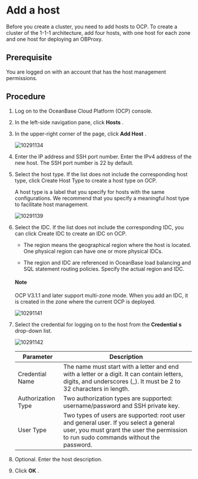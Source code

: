 # Add a host

Before you create a cluster, you need to add hosts to OCP. To create a cluster of the 1-1-1 architecture, add four hosts, with one host for each zone and one host for deploying an OBProxy.

## Prerequisite

You are logged on with an account that has the host management permissions.

## Procedure

1. Log on to the OceanBase Cloud Platform (OCP) console.

2. In the left-side navigation pane, click **Hosts** .

3. In the upper-right corner of the page, click **Add Host** .

   ![10291134](https://help-static-aliyun-doc.aliyuncs.com/assets/img/en-US/5505277361/p345687.png)

4. Enter the IP address and SSH port number. Enter the IPv4 address of the new host. The SSH port number is 22 by default.

5. Select the host type. If the list does not include the corresponding host type, click Create Host Type to create a host type on OCP.

   A host type is a label that you specify for hosts with the same configurations. We recommend that you specify a meaningful host type to facilitate host management.

   ![10291139](https://help-static-aliyun-doc.aliyuncs.com/assets/img/en-US/5505277361/p345696.png)

6. Select the IDC. If the list does not include the corresponding IDC, you can click Create IDC to create an IDC on OCP.

   * The region means the geographical region where the host is located. One physical region can have one or more physical IDCs.

   * The region and IDC are referenced in OceanBase load balancing and SQL statement routing policies. Specify the actual region and IDC.

    <main id="notice" type='explain'>
    <h4>Note</h4>
    <p>OCP V3.1.1 and later support multi-zone mode. When you add an IDC, it is created in the zone where the current OCP is deployed.</p>
    </main>

   ![10291141](https://help-static-aliyun-doc.aliyuncs.com/assets/img/en-US/5505277361/p345699.png)

7. Select the credential for logging on to the host from the **Credential** **s** drop-down list.

   ![10291142](https://help-static-aliyun-doc.aliyuncs.com/assets/img/en-US/5505277361/p345700.png)

   |     Parameter      |                                                                                  Description                                                                                  |
   |--------------------|-------------------------------------------------------------------------------------------------------------------------------------------------------------------------------|
   | Credential Name    | The name must start with a letter and end with a letter or a digit. It can contain letters, digits, and underscores (_). It must be 2 to 32 characters in length.             |
   | Authorization Type | Two authorization types are supported: username/password and SSH private key.                                                                                                 |
   | User Type          | Two types of users are supported: root user and general user. If you select a general user, you must grant the user the permission to run sudo commands without the password. |

8. Optional. Enter the host description.

9. Click **OK** .
